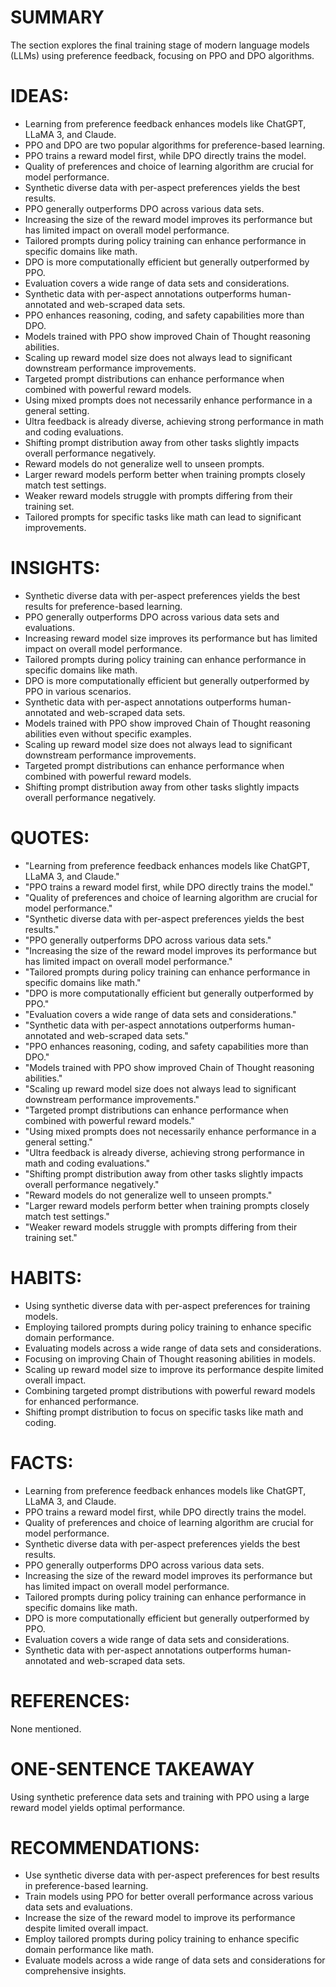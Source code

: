 # SUMMARY
The section explores the final training stage of modern language models (LLMs) using preference feedback, focusing on PPO and DPO algorithms.

# IDEAS:
- Learning from preference feedback enhances models like ChatGPT, LLaMA 3, and Claude.
- PPO and DPO are two popular algorithms for preference-based learning.
- PPO trains a reward model first, while DPO directly trains the model.
- Quality of preferences and choice of learning algorithm are crucial for model performance.
- Synthetic diverse data with per-aspect preferences yields the best results.
- PPO generally outperforms DPO across various data sets.
- Increasing the size of the reward model improves its performance but has limited impact on overall model performance.
- Tailored prompts during policy training can enhance performance in specific domains like math.
- DPO is more computationally efficient but generally outperformed by PPO.
- Evaluation covers a wide range of data sets and considerations.
- Synthetic data with per-aspect annotations outperforms human-annotated and web-scraped data sets.
- PPO enhances reasoning, coding, and safety capabilities more than DPO.
- Models trained with PPO show improved Chain of Thought reasoning abilities.
- Scaling up reward model size does not always lead to significant downstream performance improvements.
- Targeted prompt distributions can enhance performance when combined with powerful reward models.
- Using mixed prompts does not necessarily enhance performance in a general setting.
- Ultra feedback is already diverse, achieving strong performance in math and coding evaluations.
- Shifting prompt distribution away from other tasks slightly impacts overall performance negatively.
- Reward models do not generalize well to unseen prompts.
- Larger reward models perform better when training prompts closely match test settings.
- Weaker reward models struggle with prompts differing from their training set.
- Tailored prompts for specific tasks like math can lead to significant improvements.

# INSIGHTS:
- Synthetic diverse data with per-aspect preferences yields the best results for preference-based learning.
- PPO generally outperforms DPO across various data sets and evaluations.
- Increasing reward model size improves its performance but has limited impact on overall model performance.
- Tailored prompts during policy training can enhance performance in specific domains like math.
- DPO is more computationally efficient but generally outperformed by PPO in various scenarios.
- Synthetic data with per-aspect annotations outperforms human-annotated and web-scraped data sets.
- Models trained with PPO show improved Chain of Thought reasoning abilities even without specific examples.
- Scaling up reward model size does not always lead to significant downstream performance improvements.
- Targeted prompt distributions can enhance performance when combined with powerful reward models.
- Shifting prompt distribution away from other tasks slightly impacts overall performance negatively.

# QUOTES:
- "Learning from preference feedback enhances models like ChatGPT, LLaMA 3, and Claude."
- "PPO trains a reward model first, while DPO directly trains the model."
- "Quality of preferences and choice of learning algorithm are crucial for model performance."
- "Synthetic diverse data with per-aspect preferences yields the best results."
- "PPO generally outperforms DPO across various data sets."
- "Increasing the size of the reward model improves its performance but has limited impact on overall model performance."
- "Tailored prompts during policy training can enhance performance in specific domains like math."
- "DPO is more computationally efficient but generally outperformed by PPO."
- "Evaluation covers a wide range of data sets and considerations."
- "Synthetic data with per-aspect annotations outperforms human-annotated and web-scraped data sets."
- "PPO enhances reasoning, coding, and safety capabilities more than DPO."
- "Models trained with PPO show improved Chain of Thought reasoning abilities."
- "Scaling up reward model size does not always lead to significant downstream performance improvements."
- "Targeted prompt distributions can enhance performance when combined with powerful reward models."
- "Using mixed prompts does not necessarily enhance performance in a general setting."
- "Ultra feedback is already diverse, achieving strong performance in math and coding evaluations."
- "Shifting prompt distribution away from other tasks slightly impacts overall performance negatively."
- "Reward models do not generalize well to unseen prompts."
- "Larger reward models perform better when training prompts closely match test settings."
- "Weaker reward models struggle with prompts differing from their training set."

# HABITS:
- Using synthetic diverse data with per-aspect preferences for training models.
- Employing tailored prompts during policy training to enhance specific domain performance.
- Evaluating models across a wide range of data sets and considerations.
- Focusing on improving Chain of Thought reasoning abilities in models.
- Scaling up reward model size to improve its performance despite limited overall impact.
- Combining targeted prompt distributions with powerful reward models for enhanced performance.
- Shifting prompt distribution to focus on specific tasks like math and coding.

# FACTS:
- Learning from preference feedback enhances models like ChatGPT, LLaMA 3, and Claude.
- PPO trains a reward model first, while DPO directly trains the model.
- Quality of preferences and choice of learning algorithm are crucial for model performance.
- Synthetic diverse data with per-aspect preferences yields the best results.
- PPO generally outperforms DPO across various data sets.
- Increasing the size of the reward model improves its performance but has limited impact on overall model performance.
- Tailored prompts during policy training can enhance performance in specific domains like math.
- DPO is more computationally efficient but generally outperformed by PPO.
- Evaluation covers a wide range of data sets and considerations.
- Synthetic data with per-aspect annotations outperforms human-annotated and web-scraped data sets.

# REFERENCES:
None mentioned.

# ONE-SENTENCE TAKEAWAY
Using synthetic preference data sets and training with PPO using a large reward model yields optimal performance.

# RECOMMENDATIONS:
- Use synthetic diverse data with per-aspect preferences for best results in preference-based learning.
- Train models using PPO for better overall performance across various data sets and evaluations.
- Increase the size of the reward model to improve its performance despite limited overall impact.
- Employ tailored prompts during policy training to enhance specific domain performance like math.
- Evaluate models across a wide range of data sets and considerations for comprehensive insights.